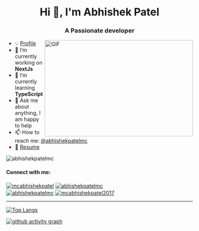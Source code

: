 <h1 align="center">Hi 👋, I'm Abhishek Patel</h1>
<h3 align="center">A Passionate developer</h3>
<img align="right" alt="GIF" src="https://github.com/abhishekpatelmc/store/blob/master/asset/code.gif?raw=true" width="400" height="260" />

- 💡 [Profile](https://abhishekpatel.dev/)
- 🔭 I’m currently working on **NextJs** 
- 🌱 I’m currently learning **TypeScript**
- 💬 Ask me about anything, I am happy to help
- 📫 How to reach me: [@abhishekpatelmc](https://www.linkedin.com/in/abhishekpatelmc/)
- 📝 [Resume]([https://flowcv-user-file-uploads-prod.s3.eu-central-1.amazonaws.com/websiteButton/78z46jesslwzelp7yyqhvdvosm.pdf](https://flowcv-user-file-uploads-prod.s3.eu-central-1.amazonaws.com/websiteButton/78z46jesslwzelp7yyqhvdvosm.pdf))


<p align="left"> <img src="https://komarev.com/ghpvc/?username=abhishekpatelmc&label=Profile%20views&color=0e75b6&style=flat&color=blueviolet" alt="abhishekpatelmc" /></p>

<h4 lign="left">Connect with me:</h4>
<p align="left">
<a href="https://twitter.com/@mcabhishekpatel" target="_blank" style="none" >
  <img align="center" src="https://img.shields.io/badge/-@mcabhishekpatel-1ca0f1?style=flat&labelColor=1ca0f1&logo=twitter&logoColor=white&link=https://twitter.com/mcabhishekpatel" alt="mcabhishekpatel" /></a> 
<a href="https://linkedin.com/in/abhishekpatelmc" target="blank" style="none" >
  <img align="center" src="https://img.shields.io/badge/-abhishekpatelmc-blue?style=flat&logo=Linkedin&logoColor=white&link=https://www.linkedin.com/in/abhishekpatelmc/" alt="abhishekpatelmc" /></a>
<br>
<a href="https://instagram.com/abhishekpatelmc" target="blank" style="none" >
  <img align="center" src="https://img.shields.io/badge/-@abhishekpatelmc-purple?style=flat&logo=instagram&logoColor=white&link=https://instagram.com/abhishekpatelmc/" alt="abhishekpatelmc" /></a>
<a href="mailto:mcabhishekpatel2017@gmail.com" target="blank" style="none" >
  <img align="center" src="https://img.shields.io/badge/-mcabhishekpatel2017-c14438?style=flat&logo=Gmail&logoColor=white&link=mailto:mcabhishekpatel2017@gmail.com" alt="mcabhishekpatel2017" /></a>
</p>

<hr>

<!--<p><img align="left" src="https://github-readme-stats.vercel.app/api/top-langs?username=abhishekpatelmc&show_icons=true&locale=en&layout=demo alt="abhishekpatelmc"/> </p>-->
  
[![Top Langs](https://github-readme-stats.vercel.app/api/top-langs/?username=anuraghazra&layout=compact)](https://github.com/anuraghazra/github-readme-stats)


<!-- <p><img align="right" src="https://github-readme-stats.vercel.app/api?username=abhishekpatelmc&show_icons=true&locale=en" alt="abhishekpatelmc"/></p> -->

  
 [![ github activity graph](https://activity-graph.herokuapp.com/graph?username=abhishekpatelmc&bg_color=ffffff&color=708090&line=1E90FF&point=24292e)]()

